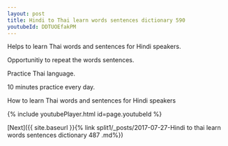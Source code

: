 ```yaml
---
layout: post
title: Hindi to Thai learn words sentences dictionary 590 
youtubeId: DDTUOEfakPM
---
```

 
 
Helps to learn Thai words and sentences for Hindi speakers.

Opportunitiy to repeat the words sentences. 

Practice Thai language. 
 
10 minutes practice every day. 
 
How to learn Thai words and sentences for Hindi speakers 
 
{% include youtubePlayer.html id=page.youtubeId %}
 
 
[Next]({{ site.baseurl }}{% link  split1/_posts/2017-07-27-Hindi to thai learn words sentences dictionary 487 .md%})
 
